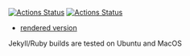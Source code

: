 [![Actions Status](https://github.com/odenipinedo/odenipinedo.github.io/workflows/Jekyll%20site%20CI/badge.svg)](https://github.com/odenipinedo/odenipinedo.github.io/actions)
[![Actions Status](https://github.com/odenipinedo/odenipinedo.github.io/workflows/Ruby%20CI/badge.svg)](https://github.com/odenipinedo/odenipinedo.github.io/actions)
- [rendered version](https://pine.do)

Jekyll/Ruby builds are tested on Ubuntu and MacOS
